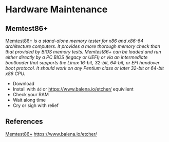 # Hardware Maintenance

## Memtest86+

[Memtest86+](https://memtest.org/) *is a stand-alone memory tester for x86 and x86-64 architecture computers. It provides a more thorough memory check than that provided by BIOS memory tests. Memtest86+ can be loaded and run either directly by a PC BIOS (legacy or UEFI) or via an intermediate bootloader that supports the Linux 16-bit, 32-bit, 64-bit, or EFI handover boot protocol. It should work on any Pentium class or later 32-bit or 64-bit x86 CPU.*

- Download
- Install with `dd` or https://www.balena.io/etcher/ equivilent
- Check your RAM
- Wait along time
- Cry or sigh with relief

## References

[Memtest86+](https://memtest.org/)
https://www.balena.io/etcher/
